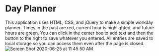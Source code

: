 # Day Planner

This application uses HTML, CSS, and jQuery to make a simple workday planner. Times in the past are red, current hour is highlighted, and future hours are green. You can click in the center box to add text and then the button to the right to save whatever you entered. All entries are saved to local storage so you can access them even after the page is closed.
![Screen Shot 2020-06-25 at 11 45 50 AM](https://user-images.githubusercontent.com/64652517/85818463-b625b000-b73e-11ea-91fd-3c698ff9791e.png)
